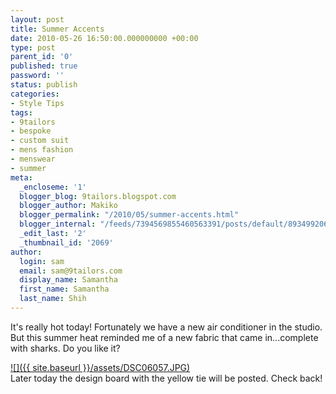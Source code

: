```yaml
---
layout: post
title: Summer Accents
date: 2010-05-26 16:50:00.000000000 +00:00
type: post
parent_id: '0'
published: true
password: ''
status: publish
categories:
- Style Tips
tags:
- 9tailors
- bespoke
- custom suit
- mens fashion
- menswear
- summer
meta:
  _encloseme: '1'
  blogger_blog: 9tailors.blogspot.com
  blogger_author: Makiko
  blogger_permalink: "/2010/05/summer-accents.html"
  blogger_internal: "/feeds/7394569855460563391/posts/default/8934992068585831341"
  _edit_last: '2'
  _thumbnail_id: '2069'
author:
  login: sam
  email: sam@9tailors.com
  display_name: Samantha
  first_name: Samantha
  last_name: Shih
---
```

It's really hot today! Fortunately we have a new air conditioner in the studio. But this summer heat reminded me of a new fabric that came in...complete with sharks. Do you like it?

[![]({{ site.baseurl }}/assets/DSC06057.JPG)](http://4.bp.blogspot.com/_20LDsLnO2rk/S_1STap3IGI/AAAAAAAAAEk/nADMJfWIvvM/s1600/DSC06057.JPG)  
Later today the design board with the yellow tie will be posted. Check back!